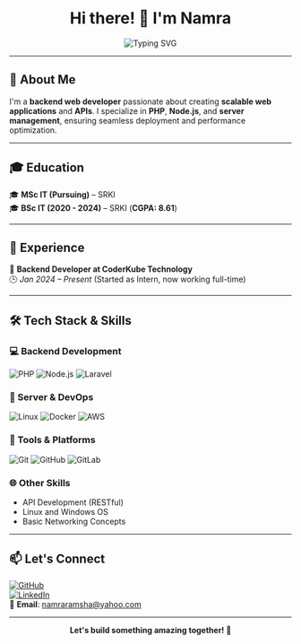 <h1 align="center">Hi there! 👋 I'm Namra</h1>

<p align="center">
  <img src="https://readme-typing-svg.demolab.com?font=Fira+Code&weight=500&size=22&pause=1000&color=F75C7E&center=true&vCenter=true&random=false&width=435&lines=Backend+Web+Developer;PHP+%7C+Node.js+%7C+Laravel;Linux+Server+%7C+Docker+%7C+AWS;API+Developer+for+Mobile+and+Web+Apps" alt="Typing SVG" />
</p>

---

## 🚀 About Me  
I'm a **backend web developer** passionate about creating **scalable web applications** and **APIs**. I specialize in **PHP**, **Node.js**, and **server management**, ensuring seamless deployment and performance optimization.

---

## 🎓 Education  
🎓 **MSc IT (Pursuing)** – SRKI  
🎓 **BSc IT (2020 - 2024)** – SRKI (**CGPA: 8.61**)  

---

## 💼 Experience  
💼 **Backend Developer at CoderKube Technology**  
🕒 *Jan 2024 – Present* (Started as Intern, now working full-time)

---

## 🛠️ Tech Stack & Skills  

### 💻 Backend Development  
![PHP](https://img.shields.io/badge/PHP-777BB4?style=for-the-badge&logo=php&logoColor=white)
![Node.js](https://img.shields.io/badge/Node.js-339933?style=for-the-badge&logo=nodedotjs&logoColor=white)
![Laravel](https://img.shields.io/badge/Laravel-E74430?style=for-the-badge&logo=laravel&logoColor=white)

### 🧠 Server & DevOps  
![Linux](https://img.shields.io/badge/Linux-FCC624?style=for-the-badge&logo=linux&logoColor=black)
![Docker](https://img.shields.io/badge/Docker-2496ED?style=for-the-badge&logo=docker&logoColor=white)
![AWS](https://img.shields.io/badge/AWS-232F3E?style=for-the-badge&logo=amazon-aws&logoColor=white)

### 🔧 Tools & Platforms  
![Git](https://img.shields.io/badge/Git-F05032?style=for-the-badge&logo=git&logoColor=white)
![GitHub](https://img.shields.io/badge/GitHub-181717?style=for-the-badge&logo=github&logoColor=white)
![GitLab](https://img.shields.io/badge/GitLab-FC6D26?style=for-the-badge&logo=gitlab&logoColor=white)

### 🌐 Other Skills  
- API Development (RESTful)
- Linux and Windows OS
- Basic Networking Concepts

---

## 📫 Let's Connect  
[![GitHub](https://img.shields.io/badge/GitHub-181717?style=flat&logo=github&logoColor=white)](https://github.com/mrnamra)  
[![LinkedIn](https://img.shields.io/badge/LinkedIn-0077B5?style=flat&logo=linkedin&logoColor=white)](https://www.linkedin.com/in/namra-ramsha-6694a233a)  
📧 **Email**: namraramsha@yahoo.com

---

<p align="center"><b>Let's build something amazing together! 🚀</b></p>
